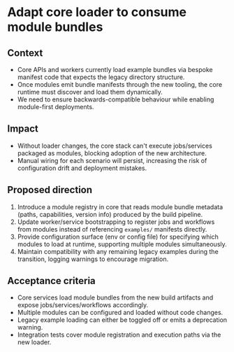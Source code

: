 # Adapt core loader to consume module bundles

## Context
- Core APIs and workers currently load example bundles via bespoke manifest code that expects the legacy directory structure.
- Once modules emit bundle manifests through the new tooling, the core runtime must discover and load them dynamically.
- We need to ensure backwards-compatible behaviour while enabling module-first deployments.

## Impact
- Without loader changes, the core stack can't execute jobs/services packaged as modules, blocking adoption of the new architecture.
- Manual wiring for each scenario will persist, increasing the risk of configuration drift and deployment mistakes.

## Proposed direction
1. Introduce a module registry in core that reads module bundle metadata (paths, capabilities, version info) produced by the build pipeline.
2. Update worker/service bootstrapping to register jobs and workflows from modules instead of referencing `examples/` manifests directly.
3. Provide configuration surface (env or config file) for specifying which modules to load at runtime, supporting multiple modules simultaneously.
4. Maintain compatibility with any remaining legacy examples during the transition, logging warnings to encourage migration.

## Acceptance criteria
- Core services load module bundles from the new build artifacts and expose jobs/services/workflows accordingly.
- Multiple modules can be configured and loaded without code changes.
- Legacy example loading can either be toggled off or emits a deprecation warning.
- Integration tests cover module registration and execution paths via the new loader.
